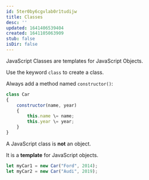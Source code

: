 ```yaml
---
id: 5ter0by6cgvlab0r1tudijw
title: Classes
desc: ''
updated: 1641406539404
created: 1641105063909
stub: false
isDir: false
---
```



JavaScript Classes are templates for JavaScript Objects.

Use the keyword `class` to create a class.

Always add a method named `constructor()`:

```js
class Car 
{  
	constructor(name, year) 
	{  
		this.name \= name;  
		this.year \= year;  
	}  
}
```

A JavaScript class is **not** an object.

It is a **template** for JavaScript objects.

```js
let myCar1 = new Car("Ford", 2014);  
let myCar2 = new Car("Audi", 2019);
```
